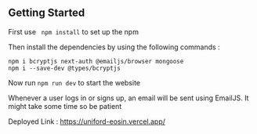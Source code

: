 
## Getting Started

First use   ``` npm install``` to set up the npm 

Then install the dependencies by using the following commands : 
```
npm i bcryptjs next-auth @emailjs/browser mongoose
npm i --save-dev @types/bcryptjs
```
Now run ```npm run dev``` to start the website

Whenever a user logs in or signs up, an email will be sent using EmailJS. It might take some time so be patient

Deployed Link : https://uniford-eosin.vercel.app/

